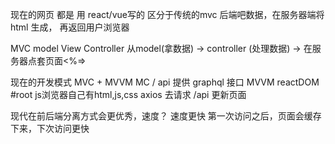 现在的网页 都是  用 react/vue写的  区分于传统的mvc 后端吧数据，在服务器端将html 生成，
再返回用户浏览器

MVC model  View Controller
从model(拿数据)  -> controller (处理数据) -> 在服务器点套页面<%=>

现在的开发模式
MVC  +  MVVM
MC / api  提供  graphql  接口
MVVM reactDOM  #root js浏览器自己有html,js,css
axios  去请求  /api  更新页面

现代在前后端分离方式会更优秀，速度？
速度更快
第一次访问之后，页面会缓存下来，下次访问更快